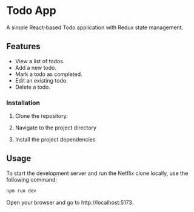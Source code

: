 
# Todo App

A simple React-based Todo application with Redux state management.

## Features

- View a list of todos.
- Add a new todo.
- Mark a todo as completed.
- Edit an existing todo.
- Delete a todo.



### Installation

1. Clone the repository:

   

2. Navigate to the project directory


3. Install the project dependencies

   

## Usage

To start the development server and run the Netflix clone locally, use the following command:

```bash
npm run dev
```

Open your browser and go to http://localhost:5173.
